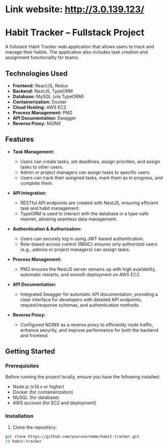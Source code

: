 # Link website: http://3.0.139.123/

# Habit Tracker – Fullstack Project

A fullstack Habit Tracker web application that allows users to track and manage their habits. The application also includes task creation and assignment functionality for teams.

## Technologies Used

- **Frontend:** ReactJS, Redux
- **Backend:** NestJS, TypeORM
- **Database:** MySQL (via TypeORM)
- **Containerization:** Docker
- **Cloud Hosting:** AWS EC2
- **Process Management:** PM2
- **API Documentation:** Swagger
- **Reverse Proxy:** NGINX

## Features

- **Task Management:** 
  - Users can create tasks, set deadlines, assign priorities, and assign tasks to other users.
  - Admin or project managers can assign tasks to specific users.
  - Users can track their assigned tasks, mark them as in progress, and complete them.
  
- **API Integration:**
  - RESTful API endpoints are created with NestJS, ensuring efficient task and habit management.
  - TypeORM is used to interact with the database in a type-safe manner, allowing seamless data management.
  
- **Authentication & Authorization:**
  - Users can securely log in using JWT-based authentication.
  - Role-based access control (RBAC) ensures only authorized users (e.g., admins or project managers) can assign tasks.

- **Process Management:**
  - PM2 ensures the NestJS server remains up with high availability, automatic restarts, and smooth deployment on AWS EC2.

- **API Documentation:**
  - Integrated Swagger for automatic API documentation, providing a clear interface for developers with detailed API endpoints, request/response schemas, and authentication methods.

- **Reverse Proxy:**
  - Configured NGINX as a reverse proxy to efficiently route traffic, enhance security, and improve performance for both the backend and frontend.

## Getting Started

### Prerequisites

Before running the project locally, ensure you have the following installed:

- Node.js (v14.x or higher)
- Docker (for containerization)
- MySQL (for database)
- AWS account (for EC2 and deployment)

### Installation

1. Clone the repository:

```bash
git clone https://github.com/yourusername/habit-tracker.git
cd habit-tracker
